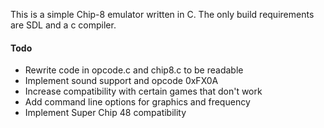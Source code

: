 This is a simple Chip-8 emulator written in C.
The only build requirements are SDL and a c compiler.
#### Todo
* Rewrite code in opcode.c and chip8.c to be readable
* Implement sound support and opcode 0xFX0A
* Increase compatibility with certain games that don't work
* Add command line options for graphics and frequency
* Implement Super Chip 48 compatibility
